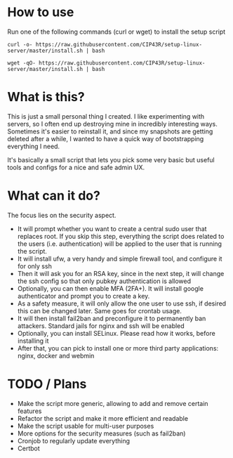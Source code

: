 # How to use
Run one of the following commands (curl or wget) to install the setup script
```
curl -o- https://raw.githubusercontent.com/CIP43R/setup-linux-server/master/install.sh | bash
```
```
wget -qO- https://raw.githubusercontent.com/CIP43R/setup-linux-server/master/install.sh | bash
```

# What is this?
This is just a small personal thing I created. I like experimenting with servers, so I often end up destroying mine in incredibly interesting ways.
Sometimes it's easier to reinstall it, and since my snapshots are getting deleted after a while, I wanted to have a quick way of bootstrapping everything I need.

It's basically a small script that lets you pick some very basic but useful tools and configs for a nice and safe admin UX.

# What can it do?
The focus lies on the security aspect.

- It will prompt whether you want to create a central sudo user that replaces root. If you skip this step, everything the script does related to the users (i.e. authentication) will be applied to the user that is running the script.
- It will install ufw, a very handy and simple firewall tool, and configure it for only ssh 
- Then it will ask you for an RSA key, since in the next step, it will change the ssh config so that only pubkey authentication is allowed
- Optionally, you can then enable MFA (2FA+). It will install google authenticator and prompt you to create a key.
- As a safety measure, it will only allow the one user to use ssh, if desired this can be changed later. Same goes for crontab usage.
- It will then install fail2ban and preconfigure it to permanently ban attackers. Standard jails for nginx and ssh will be enabled
- Optionally, you can install SELinux. Please read how it works, before installing it
- After that, you can pick to install one or more third party applications: nginx, docker and webmin

# TODO / Plans
- Make the script more generic, allowing to add and remove certain features
- Refactor the script and make it more efficient and readable
- Make the script usable for multi-user purposes
- More options for the security measures (such as fail2ban)
- Cronjob to regularly update everything
- Certbot